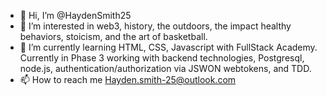 - 👋 Hi, I’m @HaydenSmith25
- 👀 I’m interested in web3, history, the outdoors, the impact healthy behaviors, stoicism, and the art of basketball.
- 🌱 I’m currently learning HTML, CSS, Javascript with FullStack Academy. Currently in Phase 3 working with backend technologies, Postgresql, node.js, authentication/authorization via JSWON webtokens, and TDD.
- 📫 How to reach me Hayden.smith-25@outlook.com

<!---
HaydenSmith25/HaydenSmith25 is a ✨ special ✨ repository because its `README.md` (this file) appears on your GitHub profile.
You can click the Preview link to take a look at your changes.
--->
